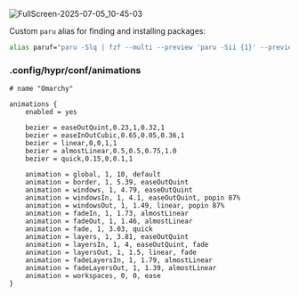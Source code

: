 ![FullScreen-2025-07-05_10-45-03](https://github.com/user-attachments/assets/fb2f19e1-2020-4b37-b863-0aadd13af356)

Custom `paru` alias for finding and installing packages:

```bash
alias paruf="paru -Slq | fzf --multi --preview 'paru -Sii {1}' --preview-window=down:75% | xargs -ro paru -S"
```

### .config/hypr/conf/animations
````
# name "Omarchy"

animations {
    enabled = yes

    bezier = easeOutQuint,0.23,1,0.32,1
    bezier = easeInOutCubic,0.65,0.05,0.36,1
    bezier = linear,0,0,1,1
    bezier = almostLinear,0.5,0.5,0.75,1.0
    bezier = quick,0.15,0,0.1,1
    
    animation = global, 1, 10, default
    animation = border, 1, 5.39, easeOutQuint
    animation = windows, 1, 4.79, easeOutQuint
    animation = windowsIn, 1, 4.1, easeOutQuint, popin 87%
    animation = windowsOut, 1, 1.49, linear, popin 87%
    animation = fadeIn, 1, 1.73, almostLinear
    animation = fadeOut, 1, 1.46, almostLinear
    animation = fade, 1, 3.03, quick
    animation = layers, 1, 3.81, easeOutQuint
    animation = layersIn, 1, 4, easeOutQuint, fade
    animation = layersOut, 1, 1.5, linear, fade
    animation = fadeLayersIn, 1, 1.79, almostLinear
    animation = fadeLayersOut, 1, 1.39, almostLinear
    animation = workspaces, 0, 0, ease
}
````
